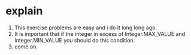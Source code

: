 # explain
1. This exercise problems are easy and i do it long long ago.
2. It is important that if the integer in excess of Integer.MAX_VALUE and Integer.MIN_VALUE 
   you should do this condition.
3. come on.
